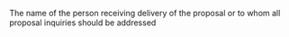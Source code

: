 The name of the person receiving delivery of the proposal or to whom all proposal inquiries should be addressed
